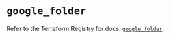 # `google_folder`

Refer to the Terraform Registry for docs: [`google_folder`](https://registry.terraform.io/providers/hashicorp/google-beta/5.28.0/docs/resources/google_folder).
